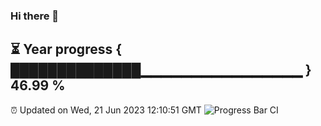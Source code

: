 ### Hi there 👋
⏳ Year progress { ██████████████▁▁▁▁▁▁▁▁▁▁▁▁▁▁▁▁ } 46.99 %
---
⏰ Updated on Wed, 21 Jun 2023 12:10:51 GMT
![Progress Bar CI](https://github.com/Moyi321/Moyi321/workflows/Progress%20Bar%20CI/badge.svg)
